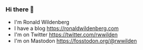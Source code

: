 ### Hi there 👋

- I'm Ronald Wildenberg
- I have a blog https://ronaldwildenberg.com
- I'm on Twitter https://twitter.com/rwwilden
- I'm on Mastodon <a rel="me" href="https://fosstodon.org/@rwwilden">https://fosstodon.org/@rwwilden</a>
<!--
**rwwilden/rwwilden** is a ✨ _special_ ✨ repository because its `README.md` (this file) appears on your GitHub profile.

Here are some ideas to get you started:

- 🔭 I’m currently working on ...
- 🌱 I’m currently learning ...
- 👯 I’m looking to collaborate on ...
- 🤔 I’m looking for help with ...
- 💬 Ask me about ...
- 📫 How to reach me: ...
- 😄 Pronouns: ...
- ⚡ Fun fact: ...
-->
